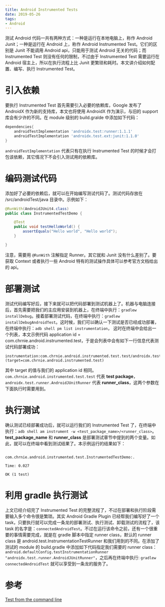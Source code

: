 ```yaml
---
title: Android Instrumented Tests
date: 2019-05-26
tags:
- Android
---
```

测试 Android 代码一共有两种方式：一种是运行在本地电脑上，称作 Android Junit；一种是运行在 Android 上，称作 Android Instrumented Test。它们的区别是 Junit 不能调用 Android api，只能用于测试 Android 无关的代码；而 Instrumented Test 则没有任何的限制，不过由于 Instrumented Test 需要运行在 Android 宿主上，所以在执行流程上比 Junit 更繁琐和耗时。本文讲介绍如何配置、编写、执行 Instrumented Test。

# 引入依赖  
要执行 Instrumented Test 首先需要引入必要的依赖库，Google 发布了 AndroidX 作为新的支持库，本文也将使用 AndroidX 作为演示，与旧的 support 库会有少许的不同。在 module 级别的 build.gralde 中添加如下代码：  
``` gradle
dependencies{
    androidTestImplementation 'androidx.test:runner:1.1.1'
    androidTestImplementation 'androidx.test.ext:junit:1.1.0'
}
```
`androidTestImplementation` 代表只有在执行 Instrumented Test 的时候才会打包该依赖，其它情况下不会引入测试用的依赖库。

# 编码测试代码
添加好了必要的依赖后，就可以在开始编写测试代码了。测试代码存放在 /src/androidTest/java 目录中。示例如下：
``` java
@RunWith(AndroidJUnit4.class)
public class InstrumentedTestDemo {

    @Test
    public void testHelloWorld() {
        assertEquals("Hello world", "Hello world");
    }

}
```
注意，需要用 `@RunWith` 注解指定 Runner。其它就和 Junit 没有什么差别了。要获取 Context 或者执行一些 Android 特有的测试操作具体可以参考官方文档给出的 api。

# 部署测试  
测试代码编写好后，接下来就可以把代码部署到测试机器上了。机器与电脑连接后，首先需要把我们的主应用安装到机器上，在终端中执行：`gradlew installDebug`。接着部署测试代码，在终端中执行：`gradlew installDebugAndroidTest`。这时候，我们可以确认一下测试是否已经成功部署，在终端中执行：`adb shell pm list instrumentation`，  这时在终端中会给出一个列表，本文示例代码 application id = com.chrnie.android.instrumented.test，于是会列表中会有如下一行信息代表测试代码部署成功：  
``` shell
instrumentation:com.chrnie.android.instrumented.test.test/androidx.test.runner.AndroidJUnitRunner (target=com.chrnie.android.instrumented.test)
```
其中 target 的值与我们的 application id 相同。`com.chrnie.android.instrumented.test.test` 代表 **test package**，`androidx.test.runner.AndroidJUnitRunner` 代表 **runner_class**，这两个参数在下面执行时需要用到。

# 执行测试
确认测试已经部署成功后，就可以运行我们的 Instrumented Test 了，在终端中执行：`adb shell am instrument -w <test_package_name>/<runner_class>`。  
**test_package_name** 和 **runner_class** 是部署测试章节中提到的两个变量。如此，就可以在终端中看到测试结果了。本示例运行的结果如下：
``` shell

com.chrnie.android.instrumented.test.InstrumentedTestDemo:.

Time: 0.027

OK (1 test)

```

# 利用 gradle 执行测试
上文已经介绍完了 Instrumented Test 的完整流程了，不过在部署和执行阶段需要输入多个命令很是繁琐。其实 Android Gradle Plugin 已经帮我们编写好了一个 task，只要执行就可以完成一条龙的部署测试、执行测试、卸载测试的流程了，该 task 的名字是：`connectedAndroidTest`。不过在运行该命令之前，还有一个很重要的事情需要完成，就是在 gradle 脚本中指定 runner class，默认的 runner class 是 android.test.InstrumentationTestRunner 和我们用到的不同。在添加了测试的 module 的 build.gradle 中添加如下代码指定我们需要的 runner class：`android.defaultConfig.testInstrumentationRunner "androidx.test.runner.AndroidJUnitRunner"`，之后再在终端中执行: `gradlew connectedAndroidTest` 就可以享受到一条龙的服务了。

# 参考
[Test from the command line](https://developer.android.com/studio/test/command-line)
